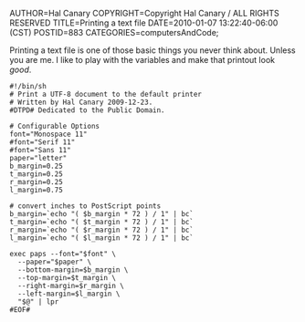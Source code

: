 AUTHOR=Hal Canary
COPYRIGHT=Copyright Hal Canary / ALL RIGHTS RESERVED
TITLE=Printing a text file
DATE=2010-01-07 13:22:40-06:00 (CST)
POSTID=883
CATEGORIES=computersAndCode;

Printing a text file is one of those basic things you never think about. Unless you are me. I like to play with the variables and make that printout look _good_.

    #!/bin/sh
    # Print a UTF-8 document to the default printer
    # Written by Hal Canary 2009-12-23.
    #DTPD# Dedicated to the Public Domain.
    
    # Configurable Options
    font="Monospace 11"
    #font="Serif 11"
    #font="Sans 11"
    paper="letter"
    b_margin=0.25
    t_margin=0.25
    r_margin=0.25
    l_margin=0.75
    
    # convert inches to PostScript points
    b_margin=`echo "( $b_margin * 72 ) / 1" | bc`
    t_margin=`echo "( $t_margin * 72 ) / 1" | bc`
    r_margin=`echo "( $r_margin * 72 ) / 1" | bc`
    l_margin=`echo "( $l_margin * 72 ) / 1" | bc`
    
    exec paps --font="$font" \
      --paper="$paper" \
      --bottom-margin=$b_margin \
      --top-margin=$t_margin \
      --right-margin=$r_margin \
      --left-margin=$l_margin \
      "$@" | lpr
    #EOF#
